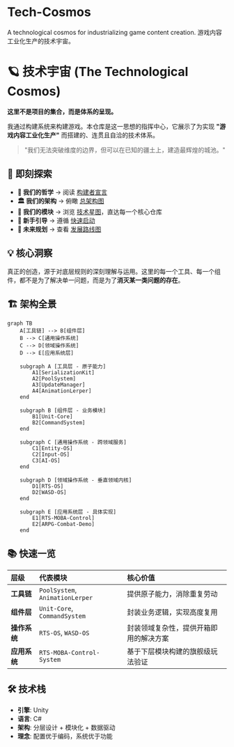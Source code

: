 # Tech-Cosmos
A technological cosmos for industrializing game content creation. 游戏内容工业化生产的技术宇宙。

# 🪐 技术宇宙 (The Technological Cosmos)

**这里不是项目的集合，而是体系的呈现。**

我通过构建系统来构建游戏。本仓库是这一思想的指挥中心，它展示了为实现 **"游戏内容工业化生产"** 而搭建的、连贯且自洽的技术体系。

> "我们无法突破维度的边界，但可以在已知的疆土上，建造最辉煌的城池。"

## 🚀 即刻探索

*   **🎯 我们的哲学** → 阅读 [构建者宣言](./MANIFESTO.md)
*   **🏛️ 我们的架构** → 俯瞰 [总架构图](./ARCHITECTURE.md)  
*   **🌌 我们的模块** → 浏览 [技术星图](./GALAXY.md)，直达每一个核心仓库
*   **🧭 新手引导** → 遵循 [快速启动](./GETTING-STARTED.md)
*   **🔭 未来规划** → 查看 [发展路线图](./ROADMAP.md)

## 💡 核心洞察

真正的创造，源于对底层规则的深刻理解与运用。这里的每一个工具、每一个组件，都不是为了解决单一问题，而是为了**消灭某一类问题的存在**。

## 🏗️ 架构全景

```mermaid
graph TB
    A[工具链] --> B[组件层]
    B --> C[通用操作系统]
    C --> D[领域操作系统]
    D --> E[应用系统层]
    
    subgraph A [工具层 - 原子能力]
        A1[SerializationKit]
        A2[PoolSystem]
        A3[UpdateManager]
        A4[AnimationLerper]
    end
    
    subgraph B [组件层 - 业务模块]
        B1[Unit-Core]
        B2[CommandSystem]
    end
    
    subgraph C [通用操作系统 - 跨领域服务]
        C1[Entity-OS]
        C2[Input-OS]
        C3[AI-OS]
    end
    
    subgraph D [领域操作系统 - 垂直领域内核]
        D1[RTS-OS]
        D2[WASD-OS]
    end
    
    subgraph E [应用系统层 - 具体实现]
        E1[RTS-MOBA-Control]
        E2[ARPG-Combat-Demo]
    end
```
## 📚 快速一览

| 层级 | 代表模块 | 核心价值 |
| :--- | :--- | :--- |
| **工具链** | `PoolSystem`, `AnimationLerper` | 提供原子能力，消除重复劳动 |
| **组件层** | `Unit-Core`, `CommandSystem` | 封装业务逻辑，实现高度复用 |
| **操作系统** | `RTS-OS`, `WASD-OS` | 封装领域复杂性，提供开箱即用的解决方案 |
| **应用系统** | `RTS-MOBA-Control-System` | 基于下层模块构建的旗舰级玩法验证 |

## 🛠️ 技术栈

- **引擎**: Unity
- **语言**: C#
- **架构**: 分层设计 + 模块化 + 数据驱动
- **理念**: 配置优于编码，系统优于功能


